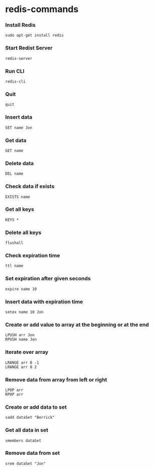 # redis-commands

### Install Redis
```
sudo apt-get install redis
```

### Start Redist Server
```
redis-server
```

### Run CLI
```
redis-cli
```

### Quit
```
quit
```

### Insert data
```
SET name Jon
```

### Get data
```
GET name
```

### Delete data
```
DEL name
```

### Check data if exists
```
EXISTS name
```

### Get all keys
```
KEYS *
```

### Delete all keys
```
flushall
```

### Check expiration time
```
ttl name
```

### Set expiration after given seconds
```
expire name 10
```

### Insert data with expiration time
```
setex name 10 Jon
```

### Create or add value to array at the beginning or at the end
```
LPUSH arr Jon
RPUSH name Jon
```

### Iterate over array
```
LRANGE arr 0 -1
LRANGE arr 0 2
```

### Remove data from array from left or right
```
LPOP arr
RPOP arr
```

### Create or add data to set
```
sadd dataSet "Berrick"
```

### Get all data in set
```
smembers dataSet
```

### Remove data from set
```
srem dataSet "Jon"
```
